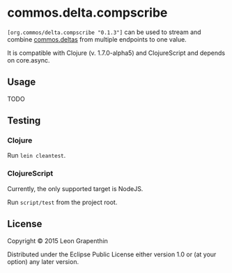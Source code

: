 # commos.delta.compscribe

`[org.commos/delta.compscribe "0.1.3"]` can be used to stream and combine [commos.deltas](http://github.com/commos/delta) from multiple endpoints to one value.

It is compatible with Clojure (v. 1.7.0-alpha5) and ClojureScript and depends on core.async.

## Usage

TODO

## Testing

### Clojure

Run `lein cleantest`.

### ClojureScript

Currently, the only supported target is NodeJS.

Run `script/test` from the project root.

## License

Copyright © 2015 Leon Grapenthin

Distributed under the Eclipse Public License either version 1.0 or (at your option) any later version.
